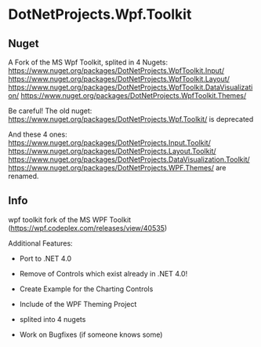 DotNetProjects.Wpf.Toolkit
==========================

Nuget
-----

A Fork of the MS Wpf Toolkit, splited in 4 Nugets:
https://www.nuget.org/packages/DotNetProjects.WpfToolkit.Input/
https://www.nuget.org/packages/DotNetProjects.WpfToolkit.Layout/
https://www.nuget.org/packages/DotNetProjects.WpfToolkit.DataVisualization/
https://www.nuget.org/packages/DotNetProjects.WpfToolkit.Themes/

Be careful! The old nuget:
https://www.nuget.org/packages/DotNetProjects.Wpf.Toolkit/
is deprecated

And these 4 ones:
https://www.nuget.org/packages/DotNetProjects.Input.Toolkit/
https://www.nuget.org/packages/DotNetProjects.Layout.Toolkit/
https://www.nuget.org/packages/DotNetProjects.DataVisualization.Toolkit/
https://www.nuget.org/packages/DotNetProjects.WPF.Themes/
are renamed.

Info
----
wpf toolkit fork of the MS WPF Toolkit (https://wpf.codeplex.com/releases/view/40535)

Additional Features:

  - Port to .NET 4.0
  - Remove of Controls which exist already in .NET 4.0!
  - Create Example for the Charting Controls
  - Include of the WPF Theming Project
  - splited into 4 nugets
  
  - Work on Bugfixes (if someone knows some)
